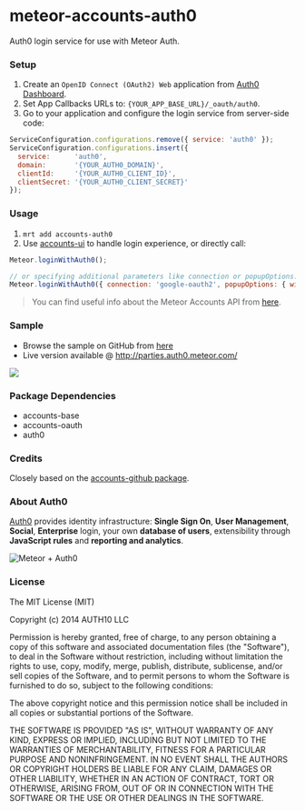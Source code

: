 meteor-accounts-auth0
=====================

Auth0 login service for use with Meteor Auth.

### Setup

1. Create an `OpenID Connect (OAuth2) Web` application from [Auth0 Dashboard](https://app.auth0.com/#/applications/create).
2. Set App Callbacks URLs to: `{YOUR_APP_BASE_URL}/_oauth/auth0`.
3. Go to your application and configure the login service from server-side code:

~~~js
ServiceConfiguration.configurations.remove({ service: 'auth0' });
ServiceConfiguration.configurations.insert({
  service:      'auth0',
  domain:       '{YOUR_AUTH0_DOMAIN}',
  clientId:     '{YOUR_AUTH0_CLIENT_ID}',
  clientSecret: '{YOUR_AUTH0_CLIENT_SECRET}'
});
~~~

### Usage

1. `mrt add accounts-auth0`
2. Use [accounts-ui](http://docs.meteor.com/#accountsui) to handle login experience, or directly call:

~~~js
Meteor.loginWithAuth0();

// or specifying additional parameters like connection or popupOptions:
Meteor.loginWithAuth0({ connection: 'google-oauth2', popupOptions: { width: 320, height: 350 } });
~~~

> You can find useful info about the Meteor Accounts API from [here](http://docs.meteor.com/#accounts_api).

### Sample
* Browse the sample on GitHub from [here](https://github.com/auth0/meteor-accounts-auth0-sample/)
* Live version available @ http://parties.auth0.meteor.com/

![](http://blog.auth0.com.s3.amazonaws.com/meteor-accounts-auth0-0.gif)

### Package Dependencies

* accounts-base
* accounts-oauth
* auth0

### Credits
Closely based on the [accounts-github package](https://github.com/meteor/meteor/tree/master/packages/accounts-github).

### About Auth0

[Auth0](https://www.auth0.com) provides identity infrastructure: **Single Sign On**, **User Management**, **Social**, **Enterprise** login, your own **database of users**, extensibility through **JavaScript rules** and **reporting and analytics**.

![Meteor + Auth0](https://docs.google.com/drawings/d/1I7ECtml8o4NKKwD7_RVqaW0vpAtr6b8S-JiQdbbspm4/pub?w=1219&amp;h=558)

### License
The MIT License (MIT)

Copyright (c) 2014 AUTH10 LLC

Permission is hereby granted, free of charge, to any person obtaining a copy of this software and associated documentation files (the "Software"), to deal in the Software without restriction, including without limitation the rights to use, copy, modify, merge, publish, distribute, sublicense, and/or sell copies of the Software, and to permit persons to whom the Software is furnished to do so, subject to the following conditions:

The above copyright notice and this permission notice shall be included in all copies or substantial portions of the Software.

THE SOFTWARE IS PROVIDED "AS IS", WITHOUT WARRANTY OF ANY KIND, EXPRESS OR IMPLIED, INCLUDING BUT NOT LIMITED TO THE WARRANTIES OF MERCHANTABILITY, FITNESS FOR A PARTICULAR PURPOSE AND NONINFRINGEMENT. IN NO EVENT SHALL THE AUTHORS OR COPYRIGHT HOLDERS BE LIABLE FOR ANY CLAIM, DAMAGES OR OTHER LIABILITY, WHETHER IN AN ACTION OF CONTRACT, TORT OR OTHERWISE, ARISING FROM, OUT OF OR IN CONNECTION WITH THE SOFTWARE OR THE USE OR OTHER DEALINGS IN THE SOFTWARE.

